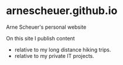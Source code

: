 # arnescheuer.github.io
Arne Scheuer's personal website

On this site I publish content 

- relative to my long distance hiking trips.
- relative to my private IT projects.
